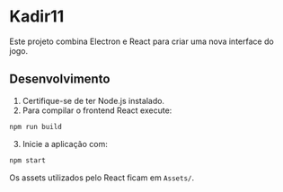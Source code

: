 # Kadir11

Este projeto combina Electron e React para criar uma nova interface do jogo.

## Desenvolvimento

1. Certifique-se de ter Node.js instalado.
2. Para compilar o frontend React execute:

```bash
npm run build
```

3. Inicie a aplicação com:

```bash
npm start
```

Os assets utilizados pelo React ficam em `Assets/`.
